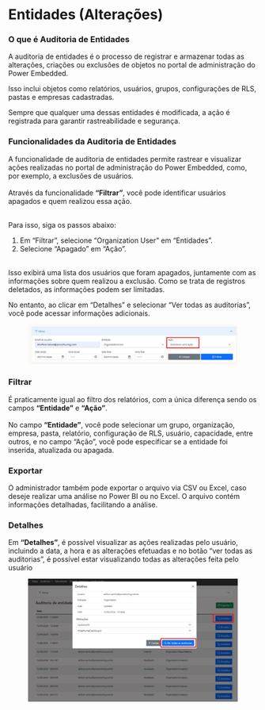 # Entidades (Alterações)

### O que é Auditoria de Entidades

A auditoria de entidades é o processo de registrar e armazenar todas as alterações, criações ou exclusões de objetos no portal de administração do Power Embedded.

Isso inclui objetos como relatórios, usuários, grupos, configurações de RLS, pastas e empresas cadastradas.

Sempre que qualquer uma dessas entidades é modificada, a ação é registrada para garantir rastreabilidade e segurança.



### Funcionalidades da Auditoria de Entidades

A funcionalidade de auditoria de entidades permite rastrear e visualizar ações realizadas no portal de administração do Power Embedded, como, por exemplo, a exclusões de usuários.\
\
Através da funcionalidade **“Filtrar”**, você pode identificar usuários apagados e quem realizou essa ação.

\
Para isso, siga os passos abaixo:

1. Em “Filtrar”, selecione “Organization User” em “Entidades”.
2. Selecione “Apagado” em “Ação”.

\
Isso exibirá uma lista dos usuários que foram apagados, juntamente com as informações sobre quem realizou a exclusão. Como se trata de registros deletados, as informações podem ser limitadas.

No entanto, ao clicar em “Detalhes” e selecionar “Ver todas as auditorias”, você pode acessar informações adicionais.

<figure><img src="../../.gitbook/assets/image (123).png" alt=""><figcaption></figcaption></figure>



### Filtrar

É praticamente igual ao filtro dos relatórios, com a única diferença sendo os campos **“Entidade”** e **“Ação”**.\
\
No campo **“Entidade”**, você pode selecionar um grupo, organização, empresa, pasta, relatório, configuração de RLS, usuário, capacidade, entre outros, e no campo “Ação”, você pode especificar se a entidade foi inserida, atualizada ou apagada.



### Exportar

O administrador também pode exportar o arquivo via CSV ou Excel, caso deseje realizar uma análise no Power BI ou no Excel. O arquivo contém informações detalhadas, facilitando a análise.



### Detalhes

Em **“Detalhes”**, é possível visualizar as ações realizadas pelo usuário, incluindo a data, a hora e as alterações efetuadas e no botão “ver todas as auditorias”, é possível estar visualizando todas as alterações feita pelo usuário

<figure><img src="../../.gitbook/assets/image (124).png" alt=""><figcaption></figcaption></figure>
